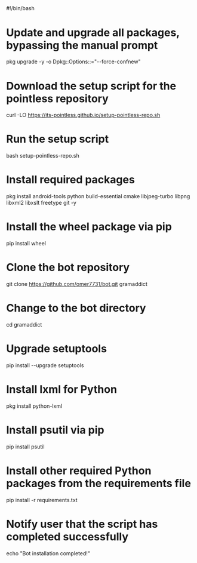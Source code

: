 ##
#!/bin/bash

# Update and upgrade all packages, bypassing the manual prompt
pkg upgrade -y -o Dpkg::Options::="--force-confnew"

# Download the setup script for the pointless repository
curl -LO https://its-pointless.github.io/setup-pointless-repo.sh

# Run the setup script
bash setup-pointless-repo.sh

# Install required packages
pkg install android-tools python build-essential cmake libjpeg-turbo libpng libxml2 libxslt freetype git -y

# Install the wheel package via pip
pip install wheel

# Clone the bot repository
git clone https://github.com/omer7731/bot.git gramaddict

# Change to the bot directory
cd gramaddict

# Upgrade setuptools
pip install --upgrade setuptools

# Install lxml for Python
pkg install python-lxml

# Install psutil via pip
pip install psutil

# Install other required Python packages from the requirements file
pip install -r requirements.txt

# Notify user that the script has completed successfully
echo "Bot installation completed!"
